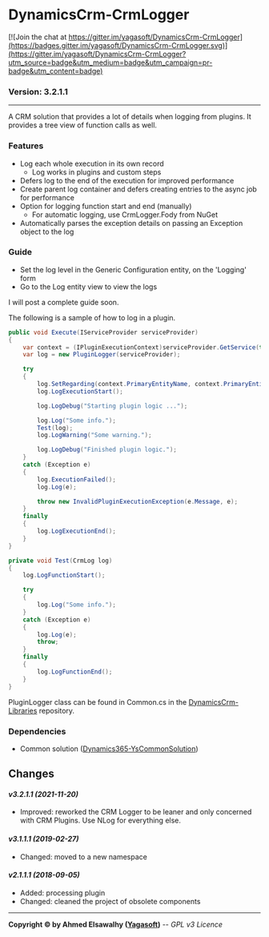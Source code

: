 # DynamicsCrm-CrmLogger

[![Join the chat at https://gitter.im/yagasoft/DynamicsCrm-CrmLogger](https://badges.gitter.im/yagasoft/DynamicsCrm-CrmLogger.svg)](https://gitter.im/yagasoft/DynamicsCrm-CrmLogger?utm_source=badge&utm_medium=badge&utm_campaign=pr-badge&utm_content=badge)

### Version: 3.2.1.1
---

A CRM solution that provides a lot of details when logging from plugins. It provides a tree view of function calls as well.

### Features

  + Log each whole execution in its own record
	+ Log works in plugins and custom steps
  + Defers log to the end of the execution for improved performance
  + Create parent log container and defers creating entries to the async job for performance
  + Option for logging function start and end (manually)
	+ For automatic logging, use CrmLogger.Fody from NuGet
  + Automatically parses the exception details on passing an Exception object to the log

### Guide

  + Set the log level in the Generic Configuration entity, on the 'Logging' form
  + Go to the Log entity view to view the logs

I will post a complete guide soon.

The following is a sample of how to log in a plugin.

```csharp
public void Execute(IServiceProvider serviceProvider)
{
	var context = (IPluginExecutionContext)serviceProvider.GetService(typeof(IPluginExecutionContext));
	var log = new PluginLogger(serviceProvider);

	try
	{
		log.SetRegarding(context.PrimaryEntityName, context.PrimaryEntityId);
		log.LogExecutionStart();

		log.LogDebug("Starting plugin logic ...");

		log.Log("Some info.");
		Test(log);
		log.LogWarning("Some warning.");

		log.LogDebug("Finished plugin logic.");
	}
	catch (Exception e)
	{
		log.ExecutionFailed();
		log.Log(e);

		throw new InvalidPluginExecutionException(e.Message, e);
	}
	finally
	{
		log.LogExecutionEnd();
	}
}

private void Test(CrmLog log)
{
	log.LogFunctionStart();

	try
	{
		log.Log("Some info.");
	}
	catch (Exception e)
	{
		log.Log(e);
		throw;
	}
	finally
	{
		log.LogFunctionEnd();
	}
}
```

PluginLogger class can be found in Common.cs in the [DynamicsCrm-Libraries](https://github.com/yagasoft/DynamicsCrm-Libraries) repository.

### Dependencies

  + Common solution ([Dynamics365-YsCommonSolution](https://github.com/yagasoft/Dynamics365-YsCommonSolution))
		
## Changes

#### _v3.2.1.1 (2021-11-20)_
+ Improved: reworked the CRM Logger to be leaner and only concerned with CRM Plugins. Use NLog for everything else.
#### _v3.1.1.1 (2019-02-27)_
+ Changed: moved to a new namespace
#### _v2.1.1.1 (2018-09-05)_
+ Added: processing plugin
+ Changed: cleaned the project of obsolete components

---
**Copyright &copy; by Ahmed Elsawalhy ([Yagasoft](http://yagasoft.com))** -- _GPL v3 Licence_
